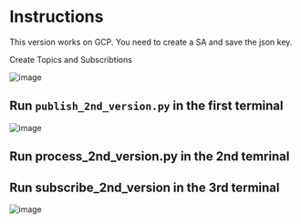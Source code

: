# Instructions

This version works on GCP. You need to create a SA and save the json key. 

Create Topics and Subscribtions

![image](https://github.com/janaom/Streaming_Pipeline_on_GCP/assets/83917694/f99aa753-9158-4754-97ac-60da709dd39f)


## Run `publish_2nd_version.py` in the first terminal

![image](https://github.com/janaom/Streaming_Pipeline_on_GCP/assets/83917694/801f90c8-43da-43f3-ba71-ba12317d0f10)


## Run process_2nd_version.py in the 2nd temrinal

## Run subscribe_2nd_version in the 3rd terminal

![image](https://github.com/janaom/Streaming_Pipeline_on_GCP/assets/83917694/5d53c1e8-745b-4c14-ba0c-23bf4e873329)
